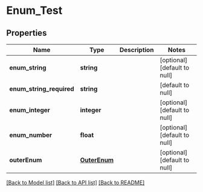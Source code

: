 # Enum_Test

## Properties
Name | Type | Description | Notes
------------ | ------------- | ------------- | -------------
**enum_string** | **string** |  | [optional] [default to null]
**enum_string_required** | **string** |  | [default to null]
**enum_integer** | **integer** |  | [optional] [default to null]
**enum_number** | **float** |  | [optional] [default to null]
**outerEnum** | [**OuterEnum**](OuterEnum.md) |  | [optional] [default to null]

[[Back to Model list]](../README.md#documentation-for-models) [[Back to API list]](../README.md#documentation-for-api-endpoints) [[Back to README]](../README.md)


